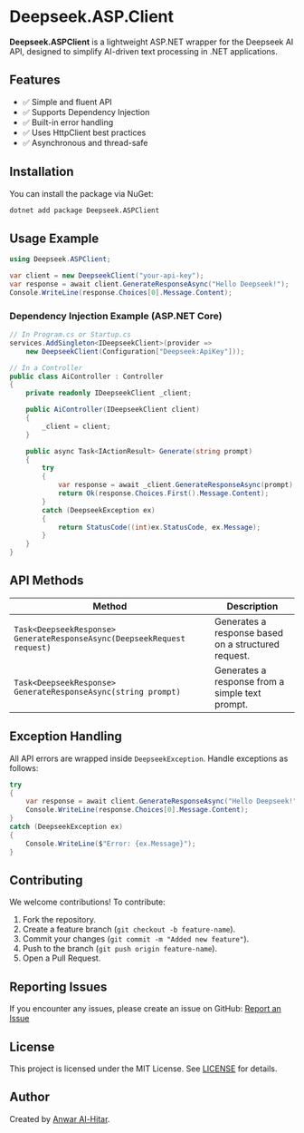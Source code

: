 # Deepseek.ASP.Client

**Deepseek.ASPClient** is a lightweight ASP.NET wrapper for the Deepseek AI API, designed to simplify AI-driven text processing in .NET applications.

## Features
- ✅ Simple and fluent API
- ✅ Supports Dependency Injection
- ✅ Built-in error handling
- ✅ Uses HttpClient best practices
- ✅ Asynchronous and thread-safe

## Installation
You can install the package via NuGet:
```sh
dotnet add package Deepseek.ASPClient
```

## Usage Example

```csharp
using Deepseek.ASPClient;

var client = new DeepseekClient("your-api-key");
var response = await client.GenerateResponseAsync("Hello Deepseek!");
Console.WriteLine(response.Choices[0].Message.Content);
```

### Dependency Injection Example (ASP.NET Core)

```csharp
// In Program.cs or Startup.cs
services.AddSingleton<IDeepseekClient>(provider =>
    new DeepseekClient(Configuration["Deepseek:ApiKey"]));

// In a Controller
public class AiController : Controller
{
    private readonly IDeepseekClient _client;

    public AiController(IDeepseekClient client)
    {
        _client = client;
    }

    public async Task<IActionResult> Generate(string prompt)
    {
        try
        {
            var response = await _client.GenerateResponseAsync(prompt);
            return Ok(response.Choices.First().Message.Content);
        }
        catch (DeepseekException ex)
        {
            return StatusCode((int)ex.StatusCode, ex.Message);
        }
    }
}
```

## API Methods
| Method | Description |
|--------|-------------|
| `Task<DeepseekResponse> GenerateResponseAsync(DeepseekRequest request)` | Generates a response based on a structured request. |
| `Task<DeepseekResponse> GenerateResponseAsync(string prompt)` | Generates a response from a simple text prompt. |

## Exception Handling
All API errors are wrapped inside `DeepseekException`. Handle exceptions as follows:

```csharp
try
{
    var response = await client.GenerateResponseAsync("Hello Deepseek!");
    Console.WriteLine(response.Choices[0].Message.Content);
}
catch (DeepseekException ex)
{
    Console.WriteLine($"Error: {ex.Message}");
}
```

## Contributing
We welcome contributions! To contribute:
1. Fork the repository.
2. Create a feature branch (`git checkout -b feature-name`).
3. Commit your changes (`git commit -m "Added new feature"`).
4. Push to the branch (`git push origin feature-name`).
5. Open a Pull Request.

## Reporting Issues
If you encounter any issues, please create an issue on GitHub:
[Report an Issue](https://github.com/Anwar-alhitar/Deepseek.ASP.Client/issues)

## License
This project is licensed under the MIT License. See [LICENSE](LICENSE) for details.

## Author
Created by [Anwar Al-Hitar](https://github.com/Anwar-alhitar).

